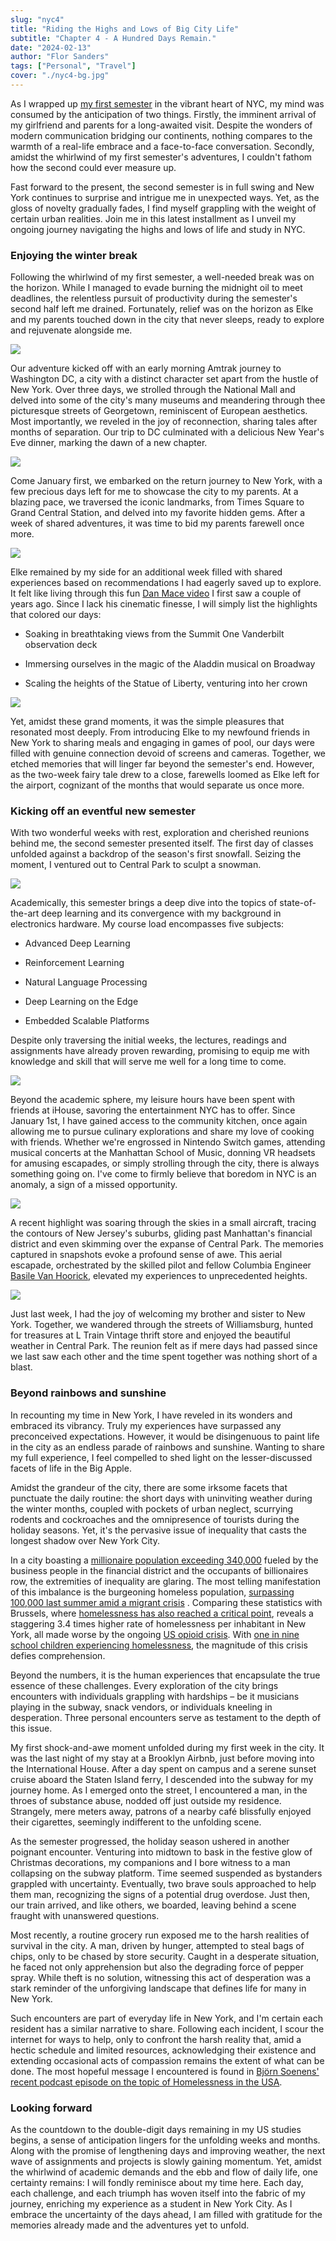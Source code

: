 ```yaml
---
slug: "nyc4"
title: "Riding the Highs and Lows of Big City Life"
subtitle: "Chapter 4 - A Hundred Days Remain."
date: "2024-02-13"
author: "Flor Sanders"
tags: ["Personal", "Travel"]
cover: "./nyc4-bg.jpg"
---
```


As I wrapped up [my first semester](https://www.florsanders.be/posts/nyc3/) in the vibrant heart of NYC, my mind was consumed by the anticipation of two things. Firstly, the imminent arrival of my girlfriend and parents for a long-awaited visit. Despite the wonders of modern communication bridging our continents, nothing compares to the warmth of a real-life embrace and a face-to-face conversation. Secondly, amidst the whirlwind of my first semester's adventures, I couldn't fathom how the second could ever measure up.

Fast forward to the present, the second semester is in full swing and New York continues to surprise and intrigue me in unexpected ways. Yet, as the gloss of novelty gradually fades, I find myself grappling with the weight of certain urban realities. Join me in this latest installment as I unveil my ongoing journey navigating the highs and lows of life and study in NYC.

### Enjoying the winter break

Following the whirlwind of my first semester, a well-needed break was on the horizon. While I managed to evade burning the midnight oil to meet deadlines, the relentless pursuit of productivity during the semester's second half left me drained. Fortunately, relief was on the horizon as Elke and my parents touched down in the city that never sleeps, ready to explore and rejuvenate alongside me.

![](./nyc4-newyear.jpg)

Our adventure kicked off with an early morning Amtrak journey to Washington DC, a city with a distinct character set apart from the hustle of New York. Over three days, we strolled through the National Mall and delved into some of the city's many museums and meandering through thee picturesque streets of Georgetown, reminiscent of European aesthetics. Most importantly, we reveled in the joy of reconnection, sharing tales after months of separation. Our trip to DC culminated with a delicious New Year's Eve dinner, marking the dawn of a new chapter.

![](./nyc4-parents.jpg)

Come January first, we embarked on the return journey to New York, with a few precious days left for me to showcase the city to my parents. At a blazing pace, we traversed the iconic landmarks, from Times Square to Grand Central Station, and delved into my favorite hidden gems. After a week of shared adventures, it was time to bid my parents farewell once more.

![](./nyc4-elke.jpg)

Elke remained by my side for an additional week filled with shared experiences based on recommendations I had eagerly saved up to explore. It felt like living through this fun [Dan Mace video](https://youtu.be/BpqauOpOBTA?si=ijp30B7iEyIAGQk9) I first saw a couple of years ago. Since I lack his cinematic finesse, I will simply list the highlights that colored our days:

- Soaking in breathtaking views from the Summit One Vanderbilt observation deck

- Immersing ourselves in the magic of the Aladdin musical on Broadway

- Scaling the heights of the Statue of Liberty, venturing into her crown

![](./nyc4-vanderbilt.jpg)

Yet, amidst these grand moments, it was the simple pleasures that
resonated most deeply. From introducing Elke to my newfound friends in
New York to sharing meals and engaging in games of pool, our days were
filled with genuine connection devoid of screens and cameras. Together,
we etched memories that will linger far beyond the semester's end. However, as the two-week fairy tale drew to a close, farewells loomed as Elke left for the airport, cognizant of the months that would separate us once more.

### Kicking off an eventful new semester

With two wonderful weeks with rest, exploration and cherished reunions behind me, the second semester presented itself. The first day of classes unfolded against a backdrop of the season's first snowfall. Seizing the moment, I ventured out to Central Park to sculpt a snowman.

![](./nyc4-snowman.jpg)

Academically, this semester brings a deep dive into the topics of state-of-the-art deep learning and its convergence with my background in electronics hardware. My course load encompasses five subjects:

- Advanced Deep Learning

- Reinforcement Learning

- Natural Language Processing

- Deep Learning on the Edge

- Embedded Scalable Platforms

Despite only traversing the initial weeks, the lectures, readings and assignments have already proven rewarding, promising to equip me with knowledge and skill that will serve me well for a long time to come.

![](./nyc4-lecture.jpg)

Beyond the academic sphere, my leisure hours have been spent with friends at iHouse, savoring the entertainment NYC has to offer. Since January 1st, I have gained access to the community kitchen, once again allowing me to pursue culinary explorations and share my love of cooking with friends. Whether we're engrossed in Nintendo Switch games, attending musical
concerts at the Manhattan School of Music, donning VR headsets for
amusing escapades, or simply strolling through the city, there is always something going on. I've come to firmly believe that boredom in NYC is an anomaly, a sign of a missed opportunity.

![](./nyc4-flying.jpg)

A recent highlight was soaring through the skies in a small aircraft, tracing the contours of New Jersey's suburbs, gliding past Manhattan's financial district and even skimming over the expanse of Central Park. The memories captured in snapshots evoke a profound sense of awe. This aerial escapade, orchestrated by the skilled pilot and fellow Columbia Engineer [Basile Van Hoorick](https://basile.be/about-me/), elevated my experiences to unprecedented heights.

![](./nyc4-siblings.jpg)

Just last week, I had the joy of welcoming my brother and sister to New York. Together, we wandered through the streets of Williamsburg, hunted for treasures at L Train Vintage thrift store and enjoyed the beautiful weather in Central Park. The reunion felt as if mere days had passed since we last saw each other and the time spent together was nothing short of a blast.

### Beyond rainbows and sunshine

In recounting my time in New York, I have reveled in its wonders and embraced its vibrancy. Truly my experiences have surpassed any preconceived expectations. However, it would be disingenuous to paint life in the city as an endless parade of rainbows and sunshine. Wanting to share my full experience, I feel compelled to shed light on the lesser-discussed facets of life in the Big Apple.

Amidst the grandeur of the city, there are some irksome facets that punctuate the daily routine: the short days with uninviting weather during the winter months, coupled with pockets of urban neglect, scurrying rodents and cockroaches and the omnipresence of tourists during the holiday seasons. Yet, it's the pervasive issue of inequality that casts the longest shadow over New York City.

In a city boasting a [millionaire population exceeding 340,000](https://fortune.com/2023/04/18/new-york-worlds-wealthiest-city-sunbelt-states-growing-fast/) fueled by the business people in the financial district and the occupants of billionaires row, the extremities of inequality are glaring. The most telling manifestation of this imbalance is the burgeoning homeless population, [surpassing 100,000 last summer amid a migrant crisis](https://www.nytimes.com/2023/06/28/nyregion/nyc-homeless-shelter-population.html) . Comparing these statistics with Brussels, where [homelessness has also reached a critical point](https://www.brusselstimes.com/678541/breaking-point-homelessness-in-brussels-goes-from-bad-to-worse), reveals a staggering 3.4 times higher rate of homelessness per inhabitant in New York, all made worse by the ongoing [US opioid crisis](https://en.wikipedia.org/wiki/Opioid_epidemic_in_the_United_States). With [one in nine school children experiencing homelessness](https://www.nytimes.com/2023/11/01/nyregion/homeless-students-nyc.html), the magnitude of this crisis defies comprehension.

Beyond the numbers, it is the human experiences that encapsulate the
true essence of these challenges. Every exploration of the city brings
encounters with individuals grappling with hardships – be it musicians
playing in the subway, snack vendors, or individuals kneeling in
desperation. Three personal encounters serve as testament to the depth of this issue.

My first shock-and-awe moment unfolded during my first week in the
city. It was the last night of my stay at a Brooklyn Airbnb, just before moving into the International House. After a day spent on campus and a serene sunset cruise aboard the Staten Island ferry, I descended into the subway for my journey home. As I emerged onto the street, I encountered a man, in the throes of substance abuse, nodded off just outside my residence. Strangely, mere meters away, patrons of a nearby café blissfully enjoyed their cigarettes, seemingly indifferent to the unfolding scene.

As the semester progressed, the holiday season ushered in another
poignant encounter. Venturing into midtown to bask in the festive glow
of Christmas decorations, my companions and I bore witness to a man
collapsing on the subway platform. Time seemed suspended as bystanders
grappled with uncertainty. Eventually, two brave souls approached to help them man, recognizing the signs of a potential drug overdose. Just then, our train arrived, and like others, we boarded, leaving behind a scene fraught with unanswered questions.

Most recently, a routine grocery run exposed me to the harsh realities of survival in the city. A man, driven by hunger, attempted to steal bags of chips, only to be chased by store security. Caught in a desperate situation, he faced not only apprehension but also the degrading force of pepper spray. While theft is no solution, witnessing this act of desperation was a stark reminder of the unforgiving landscape that defines life for many in New York.

Such encounters are part of everyday life in New York, and I'm certain each resident has a similar narrative to share. Following each incident, I scour the internet for ways to help, only to confront the harsh reality that, amid a hectic schedule and limited resources, acknowledging their existence and extending occasional acts of compassion remains the extent of what can be done. The most hopeful message I encountered is found in [Björn Soenens' recent podcast episode on the topic of Homelessness in the USA](https://www.vrt.be/vrtmax/podcasts/vrt-nws/b/bjorn-in-the-usa/1/het-hemelhuis-van-salt-lake-city/).

### Looking forward

As the countdown to the double-digit days remaining in my US studies begins, a sense of anticipation lingers for the unfolding weeks and months. Along with the promise of lengthening days and improving weather, the next wave of assignments and projects is slowly gaining momentum. Yet, amidst the whirlwind of academic demands and the ebb and flow of daily life, one certainty remains: I will fondly reminisce about my time here. Each day, each challenge, and each triumph has woven itself into the fabric of my journey, enriching my experience as a student in New York City. As I embrace the uncertainty of the days ahead, I am filled with gratitude for the memories already made and the adventures yet to unfold.
